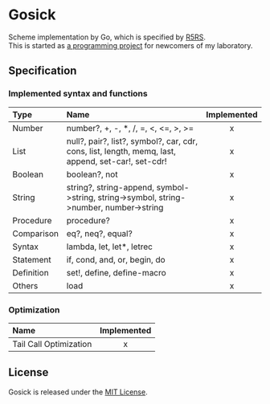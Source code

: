 # Gosick

Scheme implementation by Go, which is specified by [R5RS](http://www.schemers.org/Documents/Standards/R5RS/r5rs.pdf).  
This is started as [a programming project](https://github.com/k0kubun/gosick/blob/master/project.md) for newcomers of my laboratory.

## Specification

### Implemented syntax and functions

| Type | Name | Implemented |
|:-----|:-----|:-----------:|
| Number | number?, +, -, *, /, =, <, <=, >, >= | x |
| List | null?, pair?, list?, symbol?, car, cdr, cons, list, length, memq, last, append, set-car!, set-cdr! | x |
| Boolean | boolean?, not | x |
| String | string?, string-append, symbol->string, string->symbol, string->number, number->string | x |
| Procedure | procedure? | x |
| Comparison | eq?, neq?, equal? | x |
| Syntax | lambda, let, let*, letrec | x |
| Statement | if, cond, and, or, begin, do | x |
| Definition | set!, define, define-macro | x |
| Others | load | x |

### Optimization

| Name | Implemented |
|:-----|:-----------:|
| Tail Call Optimization | x |

## License

Gosick is released under the [MIT License](http://opensource.org/licenses/MIT).
